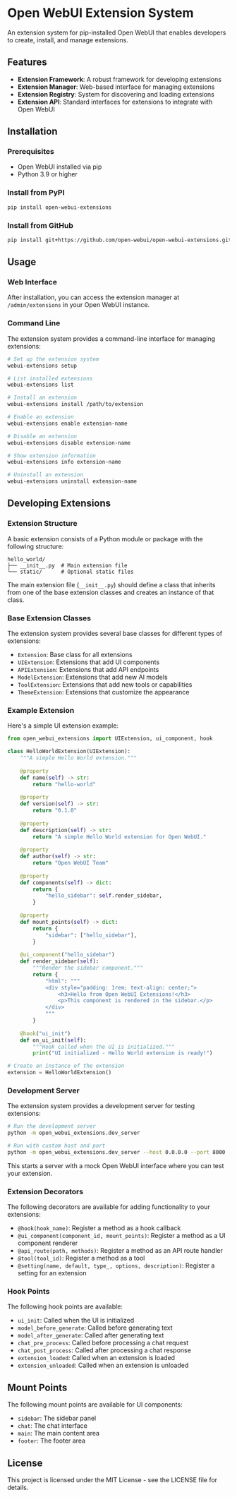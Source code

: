# Open WebUI Extension System

An extension system for pip-installed Open WebUI that enables developers to create, install, and manage extensions.

## Features

- **Extension Framework**: A robust framework for developing extensions
- **Extension Manager**: Web-based interface for managing extensions
- **Extension Registry**: System for discovering and loading extensions
- **Extension API**: Standard interfaces for extensions to integrate with Open WebUI

## Installation

### Prerequisites

- Open WebUI installed via pip
- Python 3.9 or higher

### Install from PyPI

```bash
pip install open-webui-extensions
```

### Install from GitHub

```bash
pip install git+https://github.com/open-webui/open-webui-extensions.git
```

## Usage

### Web Interface

After installation, you can access the extension manager at `/admin/extensions` in your Open WebUI instance.

### Command Line

The extension system provides a command-line interface for managing extensions:

```bash
# Set up the extension system
webui-extensions setup

# List installed extensions
webui-extensions list

# Install an extension
webui-extensions install /path/to/extension

# Enable an extension
webui-extensions enable extension-name

# Disable an extension
webui-extensions disable extension-name

# Show extension information
webui-extensions info extension-name

# Uninstall an extension
webui-extensions uninstall extension-name
```

## Developing Extensions

### Extension Structure

A basic extension consists of a Python module or package with the following structure:

```
hello_world/
├── __init__.py  # Main extension file
└── static/      # Optional static files
```

The main extension file (`__init__.py`) should define a class that inherits from one of the base extension classes and creates an instance of that class.

### Base Extension Classes

The extension system provides several base classes for different types of extensions:

- `Extension`: Base class for all extensions
- `UIExtension`: Extensions that add UI components
- `APIExtension`: Extensions that add API endpoints
- `ModelExtension`: Extensions that add new AI models
- `ToolExtension`: Extensions that add new tools or capabilities
- `ThemeExtension`: Extensions that customize the appearance

### Example Extension

Here's a simple UI extension example:

```python
from open_webui_extensions import UIExtension, ui_component, hook

class HelloWorldExtension(UIExtension):
    """A simple Hello World extension."""
    
    @property
    def name(self) -> str:
        return "hello-world"
    
    @property
    def version(self) -> str:
        return "0.1.0"
    
    @property
    def description(self) -> str:
        return "A simple Hello World extension for Open WebUI."
    
    @property
    def author(self) -> str:
        return "Open WebUI Team"
    
    @property
    def components(self) -> dict:
        return {
            "hello_sidebar": self.render_sidebar,
        }
    
    @property
    def mount_points(self) -> dict:
        return {
            "sidebar": ["hello_sidebar"],
        }
    
    @ui_component("hello_sidebar")
    def render_sidebar(self):
        """Render the sidebar component."""
        return {
            "html": """
            <div style="padding: 1rem; text-align: center;">
                <h3>Hello from Open WebUI Extensions!</h3>
                <p>This component is rendered in the sidebar.</p>
            </div>
            """
        }
    
    @hook("ui_init")
    def on_ui_init(self):
        """Hook called when the UI is initialized."""
        print("UI initialized - Hello World extension is ready!")

# Create an instance of the extension
extension = HelloWorldExtension()
```

### Development Server

The extension system provides a development server for testing extensions:

```bash
# Run the development server
python -m open_webui_extensions.dev_server

# Run with custom host and port
python -m open_webui_extensions.dev_server --host 0.0.0.0 --port 8000
```

This starts a server with a mock Open WebUI interface where you can test your extension.

### Extension Decorators

The following decorators are available for adding functionality to your extensions:

- `@hook(hook_name)`: Register a method as a hook callback
- `@ui_component(component_id, mount_points)`: Register a method as a UI component renderer
- `@api_route(path, methods)`: Register a method as an API route handler
- `@tool(tool_id)`: Register a method as a tool
- `@setting(name, default, type_, options, description)`: Register a setting for an extension

### Hook Points

The following hook points are available:

- `ui_init`: Called when the UI is initialized
- `model_before_generate`: Called before generating text
- `model_after_generate`: Called after generating text
- `chat_pre_process`: Called before processing a chat request
- `chat_post_process`: Called after processing a chat response
- `extension_loaded`: Called when an extension is loaded
- `extension_unloaded`: Called when an extension is unloaded

## Mount Points

The following mount points are available for UI components:

- `sidebar`: The sidebar panel
- `chat`: The chat interface
- `main`: The main content area
- `footer`: The footer area

## License

This project is licensed under the MIT License - see the LICENSE file for details.
